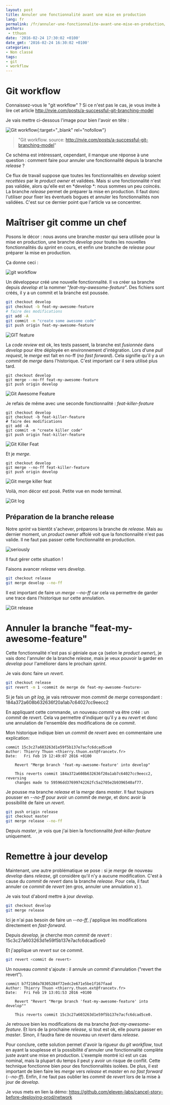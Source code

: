 ```yaml
---
layout: post
title: Annuler une fonctionnalité avant une mise en production
lang: fr
permalink: /fr/annuler-une-fonctionnalite-avant-une-mise-en-production/
authors:
 - tthuon
date: '2016-02-24 17:30:02 +0100'
date_gmt: '2016-02-24 16:30:02 +0100'
categories:
- Non classé
tags:
- git
- workflow
---
```


Git workflow
============

Connaissez-vous le "git workflow" ? Si ce n'est pas le cas, je vous invite à lire cet article <http://nvie.com/posts/a-successful-git-branching-model>

Je vais mettre ci-dessous l'image pour bien l'avoir en tête :

![Git workflow](http://nvie.com/img/git-model@2x.png){:target="_blank" rel="nofollow"}

> "Git workflow. source: http://nvie.com/posts/a-successful-git-branching-model"

Ce schéma est intéressant, cependant, il manque une réponse à une question : comment faire pour annuler une fonctionnalité depuis la branche *release* ?

Ce flux de travail suppose que toutes les fonctionnalités en *develop* soient *recettées* par le *product owner* et validées. Mais si une fonctionnalité n'est pas validée, alors qu'elle est en *develop *: nous sommes un peu coincés. La branche *release* permet de préparer la mise en production. Il faut donc l'utiliser pour fixer les éventuels bogues et annuler les fonctionnalités non validées. C'est sur ce dernier point que l'article va se concentrer.

Maîtriser git comme un chef
===========================

Posons le décor : nous avons une branche *master* qui sera utilisée pour la mise en production, une branche *develop* pour toutes les nouvelles fonctionnalités du *sprint* en cours, et enfin une branche de *release* pour préparer la mise en production.

Ça donne ceci :

![git workflow](/assets/2016-02-24-annuler-une-fonctionnalite-avant-une-mise-en-production/init_git.png)

Un développeur créé une nouvelle fonctionnalité. Il va créer sa branche depuis *develop et* la nommer "*feat-my-awesome-feature*". Des fichiers sont créés, il y a un commit et la branche est poussée.

```sh
git checkout develop
git checkout -b feat-my-awesome-feature
# faire des modifications
git add -A
git commit -m "create some awesome code"
git push origin feat-my-awesome-feature
```

![GIT feature](/assets/2016-02-24-annuler-une-fonctionnalite-avant-une-mise-en-production/git_feature.png)

La *code review* est ok, les tests passent, la branche est *fusionnée* dans *develop* pour être déployée en environnement d'intégration. Lors d'une *pull request*, le *merge* est fait en no-ff (*no fast forward*). Cela signifie qu'il y a un *commit* de *merge* dans l'historique. C'est important car il sera utilisé plus tard.

```
git checkout develop
git merge --no-ff feat-my-awesome-feature
git push origin develop
```

![Git Awesome Feature](/assets/2016-02-24-annuler-une-fonctionnalite-avant-une-mise-en-production/git_awesome_feature.png)

Je refais de même avec une seconde fonctionnalité : *feat-killer-feature*

```
git checkout develop
git checkout -b feat-killer-feature
# faire des modifications
git add -A
git commit -m "create killer code"
git push origin feat-killer-feature
```

![Git Killer Feat](/assets/2016-02-24-annuler-une-fonctionnalite-avant-une-mise-en-production/git_killer_feat.png)

Et je *merge*.

```
git checkout develop
git merge --no-ff feat-killer-feature
git push origin develop
```

![Git merge killer feat](/assets/2016-02-24-annuler-une-fonctionnalite-avant-une-mise-en-production/git_merge_killer_feat.png)

Voilà, mon décor est posé. Petite vue en mode terminal.

![Git log](/assets/2016-02-24-annuler-une-fonctionnalite-avant-une-mise-en-production/git_log.png)

Préparation de la branche release
---------------------------------

Notre *sprint* va bientôt s'achever, préparons la branche de *release*. Mais au dernier moment, un *product owner* affolé voit que la fonctionnalité n'est pas valide. Il ne faut pas passer cette fonctionnalité en production.

![seriously](/assets/2016-02-24-annuler-une-fonctionnalite-avant-une-mise-en-production/seriously.png)

Il faut gérer cette situation !

Faisons avancer *release* vers *develop*.

```sh
git checkout release
git merge develop --no-ff
```

Il est important de faire un *merge --no-ff* car cela va permettre de garder une trace dans l'historique sur cette annulation.

![Git release](/assets/2016-02-24-annuler-une-fonctionnalite-avant-une-mise-en-production/git_release.png)

Annuler la branche "feat-my-awesome-feature"
============================================

Cette fonctionnalité n'est pas si géniale que ça (selon le *product owner*), je vais donc l'annuler de la branche *release*, mais je veux pouvoir la garder en *develop* pour l'améliorer dans le prochain *sprint*.

Je vais donc faire un *revert.*

```sh
git checkout release
git revert -m 1 <commit de merge de feat-my-awesome-feature>
```

Si je fais un *git log*, je vais retrouver mon *commit* de *merge* correspondant :  184a372a608b632636f20a1ab7c64027cc9eecc2

En appliquant cette commande, un nouveau *commit* va être créé : un *commit* de *revert*. Cela va permettre d'indiquer qu'il y a eu *revert* et donc une annulation de l'ensemble des modifications de ce *commit*.

Mon historique indique bien un *commit* de *revert* avec en commentaire une explication:

```
commit 15c3c27a603263d1e59f5b137e7acfc6dcad5ce0
Author: Thierry Thuon <thierry.thuon.ext@francetv.fr>
Date:   Fri Feb 19 12:49:07 2016 +0100

    Revert "Merge branch 'feat-my-awesome-feature' into develop"

    This reverts commit 184a372a608b632636f20a1ab7c64027cc9eecc2, reversing
    changes made to 59596dd37699742262fc5a2705e2b9396540af77.
```

Je pousse ma branche *release* et la *merge* dans *master*. Il faut toujours pousser en --*no-ff* pour avoir un *commit* de *merge*, et donc avoir la possibilité de faire un *revert*.

```sh
git push origin release
git checkout master
git merge release --no-ff
```

Depuis *master*, je vois que j'ai bien la fonctionnalité *feat-killer-feature* uniquement.

Remettre à jour develop
=======================

Maintenant, une autre problématique se pose : si je *merge* de nouveau *develop* dans *release*,  git considère qu'il n'y a aucune modification. C'est à cause du *commit* de *revert* dans la branche *release*. Pour cela, il faut annuler ce *commit* de *revert* (en gros, annuler une annulation x) ).

Je vais tout d'abord mettre à jour *develop.*

```sh
git checkout develop
git merge release
```

Ici je n'ai pas besoin de faire un *--no-ff*, j'applique les modifications directement en *fast-forward*.

Depuis *develop*, je cherche mon *commit* de *revert* : 15c3c27a603263d1e59f5b137e7acfc6dcad5ce0

Et j'applique un *revert* sur ce *commit*.

```sh
git revert <commit de revert>
```

Un nouveau *commit* s'ajoute : il annule un *commit* d'annulation ("revert the revert").

```
commit b7f210da78305284f72edc2e671e5be1f167faad
Author: Thierry Thuon <thierry.thuon.ext@francetv.fr>
Date:   Fri Feb 19 13:01:53 2016 +0100

    Revert "Revert "Merge branch 'feat-my-awesome-feature' into develop""

    This reverts commit 15c3c27a603263d1e59f5b137e7acfc6dcad5ce0.
```

Je retrouve bien les modifications de ma branche *feat-my-awesome-feature*. Et lors de la prochaine *release*, si tout est ok, elle pourra passer en *master*. Sinon, il faudra faire de nouveau un *revert* dans *release*.

Pour conclure, cette solution permet d'avoir la rigueur du *git workflow*, tout en ayant la souplesse et la possibilité d'annuler une fonctionnalité complète juste avant une mise en production. L'exemple montré ici est un cas nominal, mais la plupart du temps il peut y avoir un risque de conflit. Cette technique fonctionne bien pour des fonctionnalités isolées. De plus, il est important de bien faire les *merge* vers *release* et *master* en *no fast forward* (*--no-ff*). Enfin, il ne faut pas oublier les *commit* de *revert* lors de la mise à jour de *develop*.

Je vous mets en lien la démo: <https://github.com/eleven-labs/cancel-story-before-deploying-prod/network>
